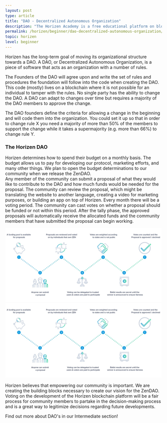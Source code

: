 ```yaml
---
layout: post
type: article
title: "DAO - Decentralized Autonomous Organization"
description: "The Horizen Academy is a free educational platform on blockchain technology, cryptocurrency, and privacy. Over time our foundation will become a Decentralized Autonomous Organization (DAO). We discuss this technology at a beginner level in this article."
permalink: /horizen/beginner/dao-decentralized-autonomous-organization/
topic: horizen
level: beginner
---
```


Horizen has the long-term goal of moving its organizational structure towards a DAO. A DAO, or Decentralized Autonomous Organization, is a piece of software that acts as an organization with a number of rules.

The Founders of the DAO will agree upon and write the set of rules and procedures the foundation will follow into the code when creating the DAO. This code (mostly) lives on a blockchain where it is not possible for an individual to tamper with the rules. No single party has the ability to change the DAO. A DAO can adapt to changes over time but requires a majority of the DAO members to approve the change.

The DAO founders define the criteria for allowing a change in the beginning and will code them into the organization. You could set it up so that in order to change rule X you need a majority of more than 50% of the members to support the change while it takes a supermajority (e.g. more than 66%) to change rule Y.

### The Horizen DAO

Horizen determines how to spend their budget on a monthly basis. The budget allows us to pay for developing our protocol, marketing efforts, and many other things. We plan to open the budget determinations to our community when we release the ZenDAO.  
Any member of the community can submit a proposal of what they would like to contribute to the DAO and how much funds would be needed for the proposal. The community can review the proposal, which might be translating the website to another language, creating a video for marketing purposes, or building an app on top of Horizen. Every month there will be a voting period. The community can cast votes on whether a proposal should be funded or not within this period. After the tally phase, the approved proposals will automatically receive the allocated funds and the community members that have submitted the proposal can begin working.

![DAO - Decentralized Autonomous Organization](/assets/post_files/horizen/beginner/dao-decentralized-autonomous-organization/DAO_D.jpg)
![DAO - Decentralized Autonomous Organization](/assets/post_files/horizen/beginner/dao-decentralized-autonomous-organization/DAO_M.jpg)

Horizen believes that empowering our community is important. We are creating the building blocks necessary to create our vision for the ZenDAO. Voting on the development of the Horizen blockchain platform will be a fair process for community members to partake in the decision-making process and is a great way to legitimize decisions regarding future developments.

Find out more about DAO's in our Intermediate section!
